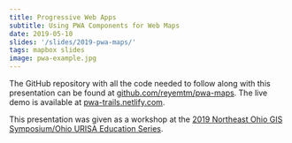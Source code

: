 ```yaml
---
title: Progressive Web Apps
subtitle: Using PWA Components for Web Maps
date: 2019-05-10
slides: '/slides/2019-pwa-maps/'
tags: mapbox slides
image: pwa-example.jpg
---
```


The GitHub repository with all the code needed to follow along with this presentation can be found at [github.com/reyemtm/pwa-maps](https://github.com/reyemtm/pwa-maps). The live demo is available at [pwa-trails.netlify.com](https://pwa-trails.netlify.com).

This presentation was given as a workshop at the [2019 Northeast Ohio GIS Symposium/Ohio URISA Education Series](https://www.ohurisa.org/events/#!event/2019/5/9/2019-northeast-ohio-gis-symposium).